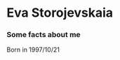 <!DOCTYPE html>
<html lang="en">
   <head>
        <meta charset="UTF-8">
        <meta http-equiv="X-UA-Compatible" content="IE=edge">
        <meta name="viewport" content="width=device-width, initial-scale=1.0">
        <link rel="stylesheet" href="style.css" type="text/css">
        <title>cv</title>
    </head>
    <body>
        <h1>Eva Storojevskaia</h1>
       <h3>Some facts about me</h3>
      <p>Born in 1997/10/21</p>
      </head>

